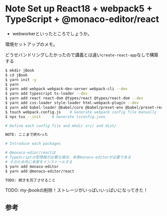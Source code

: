# Note Set up React18 + webpack5 + TypeScript + @monaco-editor/react

+ webworkerといったところでしょうか。

環境セットアップのメモ。

どうせバンドリングしたかったので講義とは違い`create-react-app`なしで構築する

```bash
$ mkdir jBook
$ cd jBook
$ yarn init -y
$ yarn
$ yarn add webpack webpack-dev-server webpack-cli --dev
$ yarn add typescript ts-loader --dev
$ yarn add react react-dom @types/react @types/react-dom --dev
$ yarn add css-loader style-loader html-webpack-plugin --dev
$ yarn add babel-loader @babel/core @babel/preset-env @babel/preset-react --dev
$ touch webpack.config.js    # Generate webpack config file manually
$ npx tsx --init     # Generate tsconfig.json 

# Define each config file and mkdir src/ and dist/ 

NOTE: ここまで終わった

# Introduce each packages

# @monaco-edior/reactは
# TypeScriptの型情報が必要な場合、本家monaco-editorが必要である
# そのため先に本家をインストールする
$ yarn add monaco-editor
$ yarn add @monaco-editor/react

TODO: 続きを完了させること
```

TODO: my-jbookの削除！ストレージがいっぱいいっぱいになってきた！

## 参考